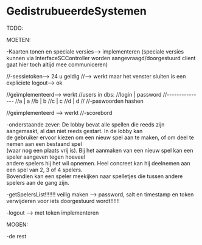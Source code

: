 ﻿# GedistrubueerdeSystemen

TODO:

MOETEN:

-Kaarten tonen en speciale versies--> implementeren (speciale versies kunnen via InterfaceSCController worden aangevraagd/doorgestuurd client gaat hier toch altijd mee communiceren)


//-sessietoken--> 24 u geldig
//--> werkt maar het venster sluiten is een expliciete logout--> ok

//geïmplementeerd--> werkt
//users in dbs:
//login | password
//---------------
//a | a
//b | b 
//c | c
//d | d
//
//-paswoorden hashen

//geïmplementeerd --> werkt
//-scorebord

-onderstaande zever:
De lobby bevat	alle spellen die reeds zijn aangemaakt,	al dan niet reeds gestart. In de lobby kan	
de gebruiker ervoor kiezen om een nieuw	spel aan te maken, of om deel te nemen	aan een	bestaand spel	
(waar nog een plaats vrij is).	Bij het	aanmaken van een nieuw spel kan	een speler aangeven tegen hoeveel	
andere	spelers	hij het	wil opnemen. Heel concreet kan hij deelnemen aan een spel van 2, 3 of 4 spelers.		
Bovendien kan een speler meekijken naar spelletjes die tussen andere spelers aan de gang zijn.	


-getSpelersList!!!!!!!
veilig maken --> password, salt en timestamp en token verwijderen voor iets doorgestuurd wordt!!!!!!

-logout
--> met token implementeren

MOGEN:

-de rest





